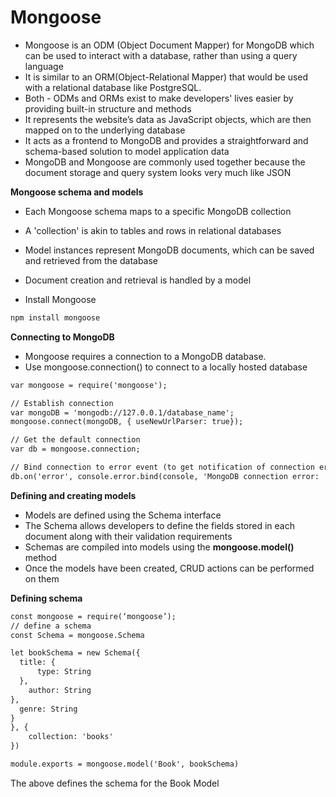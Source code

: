 # Mongoose

* Mongoose is an ODM (Object Document Mapper) for MongoDB
which can be used to interact with a database, rather than using a query language
* It is similar to an ORM(Object-Relational Mapper) that would be used with a relational 
database like PostgreSQL.
* Both - ODMs and ORMs exist to make developers' lives easier by providing
built-in structure and methods 
* It represents the website’s data as JavaScript objects, which are then mapped on to the underlying database
* It acts as a frontend to MongoDB and provides a straightforward and schema-based solution
to model application data 
* MongoDB and Mongoose are commonly used together because the document storage and 
query system looks very much like JSON 

**Mongoose schema and models**

* Each Mongoose schema maps to a specific MongoDB collection
* A 'collection' is akin to tables and rows in relational databases
* Model instances represent MongoDB documents, which can be saved and retrieved from the database
* Document creation and retrieval is handled by a model

* Install Mongoose

```html
npm install mongoose
```

**Connecting to MongoDB**

* Mongoose requires a connection to a MongoDB database.
* Use mongoose.connection() to connect to a locally hosted database

```html
var mongoose = require('mongoose');

// Establish connection
var mongoDB = 'mongodb://127.0.0.1/database_name';
mongoose.connect(mongoDB, { useNewUrlParser: true});

// Get the default connection
var db = mongoose.connection;

// Bind connection to error event (to get notification of connection errors)
db.on('error', console.error.bind(console, 'MongoDB connection error: '));

``` 
**Defining and creating models**

* Models are defined using the Schema interface
* The Schema allows developers to define the fields stored in each document along with their validation requirements
* Schemas are compiled into models using the **mongoose.model()** method
* Once the models have been created, CRUD actions can be performed on them 


**Defining schema**

```html
const mongoose = require(‘mongoose’);
// define a schema
const Schema = mongoose.Schema

let bookSchema = new Schema({
  title: {
      type: String
  },
    author: String
}, 
  genre: String
}
}, {
    collection: 'books'
})

module.exports = mongoose.model('Book', bookSchema)
```
The above defines the schema for the Book Model 
